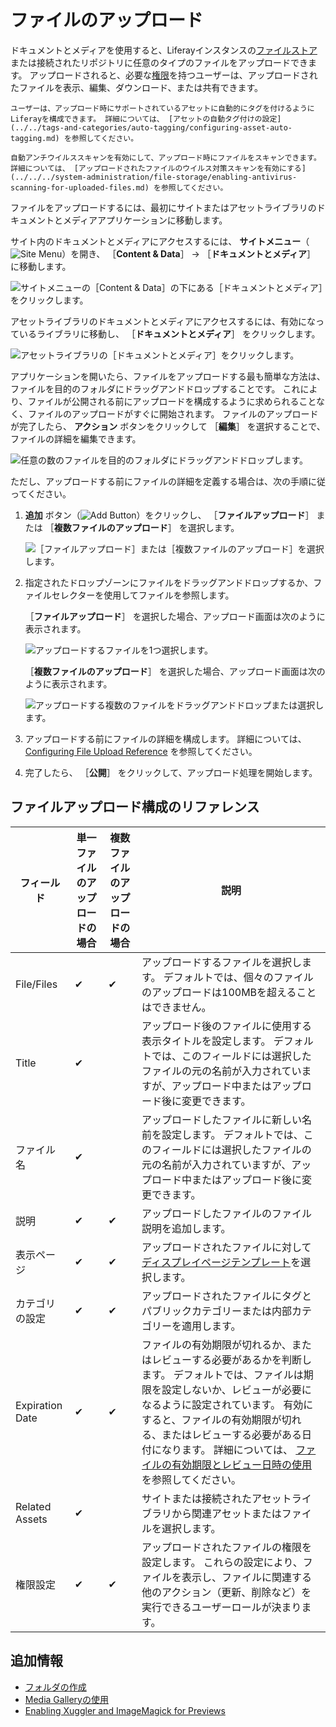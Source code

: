 # ファイルのアップロード

ドキュメントとメディアを使用すると、Liferayインスタンスの[ファイルストア](../../../system-administration/file-storage/configuring-file-storage.md)または接続されたリポジトリに任意のタイプのファイルをアップロードできます。 アップロードされると、必要な[権限](../publishing-and-sharing/managing-document-access/documents-and-media-permissions-reference.md)を持つユーザーは、アップロードされたファイルを表示、編集、ダウンロード、または共有できます。

```{note}
ユーザーは、アップロード時にサポートされているアセットに自動的にタグを付けるようにLiferayを構成できます。 詳細については、 [アセットの自動タグ付けの設定](../../tags-and-categories/auto-tagging/configuring-asset-auto-tagging.md) を参照してください。 
```

```{important}
自動アンチウイルススキャンを有効にして、アップロード時にファイルをスキャンできます。 詳細については、 [アップロードされたファイルのウイルス対策スキャンを有効にする](../../../system-administration/file-storage/enabling-antivirus-scanning-for-uploaded-files.md) を参照してください。
```

ファイルをアップロードするには、最初にサイトまたはアセットライブラリのドキュメントとメディアアプリケーションに移動します。

サイト内のドキュメントとメディアにアクセスするには、 **サイトメニュー**（![Site Menu](../../../images/icon-product-menu.png)）を開き、 ［**Content & Data**］ &rarr; ［**ドキュメントとメディア**］ に移動します。

![サイトメニューの［Content & Data］の下にある［ドキュメントとメディア］をクリックします。](./uploading-files/images/01.png)

アセットライブラリのドキュメントとメディアにアクセスするには、有効になっているライブラリに移動し、 ［**ドキュメントとメディア**］ をクリックします。

![アセットライブラリの［ドキュメントとメディア］をクリックします。](./uploading-files/images/02.png)

アプリケーションを開いたら、ファイルをアップロードする最も簡単な方法は、ファイルを目的のフォルダにドラッグアンドドロップすることです。 これにより、ファイルが公開される前にアップロードを構成するように求められることなく、ファイルのアップロードがすぐに開始されます。 ファイルのアップロードが完了したら、 **アクション** ボタンをクリックして ［**編集**］ を選択することで、ファイルの詳細を編集できます。

![任意の数のファイルを目的のフォルダにドラッグアンドドロップします。](./uploading-files/images/03.png)

ただし、アップロードする前にファイルの詳細を定義する場合は、次の手順に従ってください。

1. **追加** ボタン（![Add Button](../../../images/icon-add.png)）をクリックし、 ［**ファイルアップロード**］ または ［**複数ファイルのアップロード**］ を選択します。

   ![［ファイルアップロード］または［複数ファイルのアップロード］を選択します。](./uploading-files/images/04.png)

1. 指定されたドロップゾーンにファイルをドラッグアンドドロップするか、ファイルセレクターを使用してファイルを参照します。

   ［**ファイルアップロード**］ を選択した場合、アップロード画面は次のように表示されます。

   ![アップロードするファイルを1つ選択します。](./uploading-files/images/05.png)

   ［**複数ファイルのアップロード**］ を選択した場合、アップロード画面は次のように表示されます。

   ![アップロードする複数のファイルをドラッグアンドドロップまたは選択します。](./uploading-files/images/06.png)

1. アップロードする前にファイルの詳細を構成します。 詳細については、 [Configuring File Upload Reference](#configuring-file-upload-reference) を参照してください。

1. 完了したら、 ［**公開**］ をクリックして、アップロード処理を開始します。

<a name="configuring-file-upload-reference" />

## ファイルアップロード構成のリファレンス

| フィールド           | 単一ファイルのアップロードの場合 | 複数ファイルのアップロードの場合 | 説明                                                                                                                                                                                                                                      |
| --------------- | ---------------- | ---------------- | --------------------------------------------------------------------------------------------------------------------------------------------------------------------------------------------------------------------------------------- |
| File/Files      | &#10004;         | &#10004;         | アップロードするファイルを選択します。 デフォルトでは、個々のファイルのアップロードは100MBを超えることはできません。                                                                                                                                                                           |
| Title           | &#10004;         |                  | アップロード後のファイルに使用する表示タイトルを設定します。 デフォルトでは、このフィールドには選択したファイルの元の名前が入力されていますが、アップロード中またはアップロード後に変更できます。                                                                                                                                       |
| ファイル名           | &#10004;         |                  | アップロードしたファイルに新しい名前を設定します。 デフォルトでは、このフィールドには選択したファイルの元の名前が入力されていますが、アップロード中またはアップロード後に変更できます。                                                                                                                                            |
| 説明              | &#10004;         | &#10004;         | アップロードしたファイルのファイル説明を追加します。                                                                                                                                                                                                              |
| 表示ページ           | &#10004;         | &#10004;         | アップロードされたファイルに対して[ディスプレイページテンプレート](../../../site-building/displaying-content/using-display-page-templates/about-display-page-templates-and-display-pages.md)を選択します。                                                                     |
| カテゴリの設定         | &#10004;         | &#10004;         | アップロードされたファイルにタグとパブリックカテゴリーまたは内部カテゴリーを適用します。                                                                                                                                                                                            |
| Expiration Date | &#10004;         | &#10004;         | ファイルの有効期限が切れるか、またはレビューする必要があるかを判断します。 デフォルトでは、ファイルは期限を設定しないか、レビューが必要になるように設定されています。 有効にすると、ファイルの有効期限が切れる、またはレビューする必要がある日付になります。 詳細については、 [ファイルの有効期限とレビュー日時の使用](./using-file-expiration-and-review-dates.md) を参照してください。 |
| Related Assets  | &#10004;         |                  | サイトまたは接続されたアセットライブラリから関連アセットまたはファイルを選択します。                                                                                                                                                                                              |
| 権限設定            | &#10004;         | &#10004;         | アップロードされたファイルの権限を設定します。 これらの設定により、ファイルを表示し、ファイルに関連する他のアクション（更新、削除など）を実行できるユーザーロールが決まります。                                                                                                                                                |

<a name="additional-information" />

## 追加情報

* [フォルダの作成](./creating-folders.md)
* [Media Galleryの使用](../publishing-and-sharing/publishing-documents.md#using-the-media-gallery-widget)
* [Enabling Xuggler and ImageMagick for Previews](../../../system-administration/using-the-server-administration-panel/configuring-external-services.md#enabling-document-previews)
